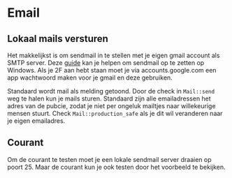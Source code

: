# Email

## Lokaal mails versturen

Het makkelijkst is om sendmail in te stellen met je eigen gmail account als SMTP server. Deze [guide](https://websistent.com/using-sendmail-on-windows/) kan je helpen om sendmail op te zetten op Windows. Als je 2F aan hebt staan moet je via accounts.google.com een app wachtwoord maken voor je gmail en deze gebruiken.

Standaard wordt mail als melding getoond. Door de check in `Mail::send` weg te halen kun je mails sturen. Standaard zijn alle emailadressen het adres van de pubcie, zodat je niet per ongeluk mailtjes naar willekeurige mensen stuurt. Check `Mail::production_safe` als je dit wil veranderen naar je eigen emailadres.

## Courant

Om de courant te testen moet je een lokale sendmail server draaien op poort 25. Maar de courant kun je ook testen door het voorbeeld te bekijken.
